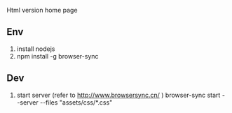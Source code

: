 
Html version home page

## Env
1. install nodejs
2. npm install -g browser-sync

## Dev

1. start server (refer to http://www.browsersync.cn/ )
browser-sync start --server --files "assets/css/*.css"